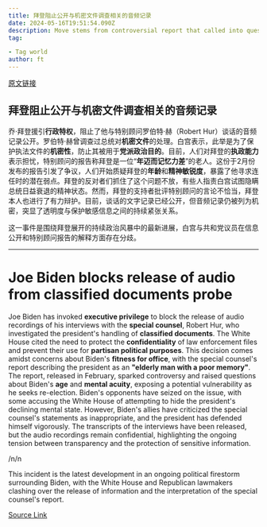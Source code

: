 ```yaml
---
title: 拜登阻止公开与机密文件调查相关的音频记录
date: 2024-05-16T19:51:54.090Z
description: Move stems from controversial report that called into question US president’s fitness for office
tag: 

- Tag world
author: ft
---
```


[原文链接](https://ft.com/content/600b4aaf-bf2a-4c6c-9f72-9fb5dc7a1fbc)

## 拜登阻止公开与机密文件调查相关的音频记录

乔·拜登援引**行政特权**，阻止了他与特别顾问罗伯特·赫（Robert Hur）谈话的音频记录公开。罗伯特·赫曾调查过总统对**机密文件**的处理。白宫表示，此举是为了保护执法文件的**机密性**，防止其被用于**党派政治目的**。目前，人们对拜登的**执政能力**表示担忧，特别顾问的报告称拜登是一位“**年迈而记忆力差**”的老人。这份于2月份发布的报告引发了争议，人们开始质疑拜登的**年龄**和**精神敏锐度**，暴露了他寻求连任时的潜在弱点。拜登的反对者们抓住了这个问题不放，有些人指责白宫试图隐瞒总统日益衰退的精神状态。然而，拜登的支持者批评特别顾问的言论不恰当，拜登本人也进行了有力辩护。目前，谈话的文字记录已经公开，但音频记录仍被列为机密，突显了透明度与保护敏感信息之间的持续紧张关系。

这一事件是围绕拜登展开的持续政治风暴中的最新进展，白宫与共和党议员在信息公开和特别顾问报告的解释方面存在分歧。

---

# Joe Biden blocks release of audio from classified documents probe

Joe Biden has invoked **executive privilege** to block the release of audio recordings of his interviews with the **special counsel**, Robert Hur, who investigated the president's handling of **classified documents**. The White House cited the need to protect the **confidentiality** of law enforcement files and prevent their use for **partisan political purposes**. This decision comes amidst concerns about Biden's **fitness for office**, with the special counsel's report describing the president as an **"elderly man with a poor memory"**. The report, released in February, sparked controversy and raised questions about Biden's **age** and **mental acuity**, exposing a potential vulnerability as he seeks re-election. Biden's opponents have seized on the issue, with some accusing the White House of attempting to hide the president's declining mental state. However, Biden's allies have criticized the special counsel's statements as inappropriate, and the president has defended himself vigorously. The transcripts of the interviews have been released, but the audio recordings remain confidential, highlighting the ongoing tension between transparency and the protection of sensitive information. 

/n/n

This incident is the latest development in an ongoing political firestorm surrounding Biden, with the White House and Republican lawmakers clashing over the release of information and the interpretation of the special counsel's report.

[Source Link](https://ft.com/content/600b4aaf-bf2a-4c6c-9f72-9fb5dc7a1fbc)

